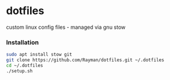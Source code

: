 # dotfiles
custom linux config files - managed via gnu stow

### Installation
```sh
sudo apt install stow git
git clone https://github.com/Rayman/dotfiles.git ~/.dotfiles
cd ~/.dotfiles
./setup.sh
```
